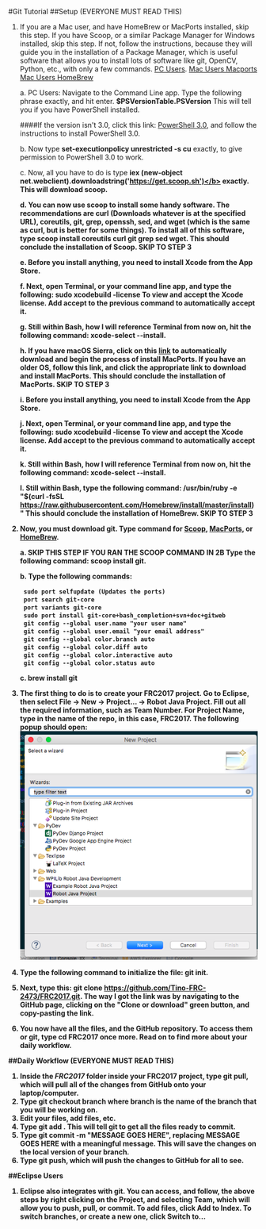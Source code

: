 #Git Tutorial
##Setup (EVERYONE MUST READ THIS)
1. If you are a Mac user, and have HomeBrew or MacPorts installed, skip this step. If you have Scoop, or a similar Package Manager for Windows installed, skip this step. If not, follow the instructions, because they will guide you in the installation of a Package Manager, which is useful software that allows you to install lots of software like git, OpenCV, Python, etc., with only a few commands. [PC Users](#pc). [Mac Users Macports](#mp) [Mac Users HomeBrew](#hb)

    a. <a name="pc"></a>PC Users: Navigate to the Command Line app. Type the following phrase exactly, and hit enter. <b>$PSVersionTable.PSVersion</b> This will tell you if you have PowerShell installed.
       
    ####If the version isn't 3.0, click this link: [PowerShell 3.0](https://www.microsoft.com/en-us/download/confirmation.aspx?id=34595), and follow the instructions to install PowerShell 3.0.

    b. Now type <b>set-executionpolicy unrestricted -s cu</b> exactly, to give permission to PowerShell 3.0 to work.

    c. Now, all you have to do is type <b>iex (new-object net.webclient).downloadstring('https://get.scoop.sh')</b> exactly. This will download scoop.

    d. You can now use scoop to install some handy software. The recommendations are curl (Downloads whatever is at the specified URL), coreutils, git, grep, openssh, sed, and wget (which is the same as curl, but is better for some things). To install all of this software, type <b>scoop install coreutils curl git grep sed wget</b>. This should conclude the installation of Scoop. <b><strong>SKIP TO STEP 3</b></strong>

    e. <a name="mp"></a>Before you install anything, you need to install Xcode from the App Store.

    f. Next, open Terminal, or your command line app, and type the following: <b>sudo xcodebuild -license</b> To view and accept the Xcode license. Add <b>accept</b> to the previous command to automatically accept it.

    g. Still within Bash, how I will reference Terminal from now on, hit the following command: <b>xcode-select --install</b>.

    h. If you have macOS Sierra, click on this [link](https://github.com/macports/macports-base/releases/download/v2.3.5/MacPorts-2.3.5-10.12-Sierra.pkg) to automatically download and begin the process of install MacPorts. If you have an older OS, follow this link, and click the appropriate link to download and install MacPorts. This should conclude the installation of MacPorts. <b><strong>SKIP TO STEP 3</b></strong>

    i. <a name="hb"></a>Before you install anything, you need to install Xcode from the App Store.

    j. Next, open Terminal, or your command line app, and type the following: <b>sudo xcodebuild -license</b> To view and accept the Xcode license. Add <b>accept</b> to the previous command to automatically accept it.

    k. Still within Bash, how I will reference Terminal from now on, hit the following command: <b>xcode-select --install</b>.

    l. Still within Bash, type the following command: <b>/usr/bin/ruby -e "$(curl -fsSL https://raw.githubusercontent.com/Homebrew/install/master/install)"</b> This should conclude the installation of HomeBrew. <b><strong>SKIP TO STEP 3</b></strong>

3. Now, you must download git. Type command for [Scoop](#sg), [MacPorts](#mpg), or [HomeBrew](#hbg).

    a. <a name="sg"></a> <b><strong>SKIP THIS STEP IF YOU RAN THE SCOOP COMMAND IN 2B</b> Type the following command: </strong> <b>scoop install git</b>.

    b. <a name="mpg"></a> Type the following commands:

        sudo port selfupdate (Updates the ports)
        port search git-core
        port variants git-core
        sudo port install git-core+bash_completion+svn+doc+gitweb
        git config --global user.name "your user name"
        git config --global user.email "your email address"
        git config --global color.branch auto
        git config --global color.diff auto
        git config --global color.interactive auto
        git config --global color.status auto

    c. <a name="hbg"></a> <b>brew install git</b>

1. The first thing to do is to create your FRC2017 project. Go to Eclipse, then select File -> New -> Project... -> Robot Java Project. Fill out all the required information, such as Team Number. For Project Name, type in the name of the repo, in this case, <b>FRC2017</b>. The following popup should open: ![Alt text](Images/Project.png?raw=true "Project")
5. Type the following command to initialize the file: <b>git init</b>.
6. Next, type this: <b>git clone https://github.com/Tino-FRC-2473/FRC2017.git</b>. The way I got the link was by navigating to the GitHub page, clicking on the "Clone or download" green button, and copy-pasting the link.
7. You now have all the files, and the GitHub repository. To access them or git, type <b>cd FRC2017</b> once more. Read on to find more about your daily workflow.

##Daily Workflow (EVERYONE MUST READ THIS)
1. Inside the <i>FRC2017</i> folder inside your <b>FRC2017</b> project, type git pull, which will pull all of the changes from GitHub onto your laptop/computer.
2. Type <b>git checkout branch</b> where branch is the name of the branch that you will be working on.
2. Edit your files, add files, etc.
3. Type <b>git add .</b> This will tell git to get all the files ready to commit.
4. Type <b>git commit -m "MESSAGE GOES HERE"</b>, replacing MESSAGE GOES HERE with a meaningful message. This will save the changes on the local version of your branch.
5. Type <b>git push</b>, which will push the changes to GitHub for all to see.

##Eclipse Users
1. Eclipse also integrates with git. You can access, and follow, the above steps by right clicking on the Project, and selecting Team, which will allow you to push, pull, or commit. To add files, click Add to Index. To switch branches, or create a new one, click Switch to...
